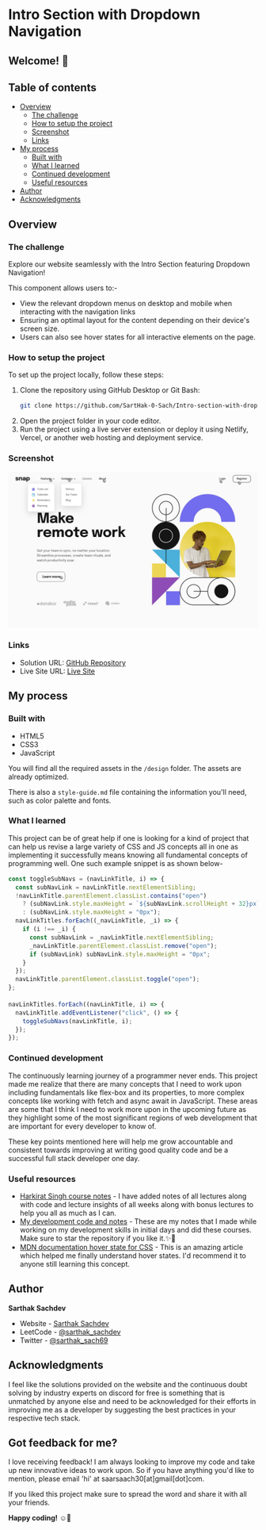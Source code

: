 # Intro Section with Dropdown Navigation

## Welcome! 👋

## Table of contents

- [Overview](#overview)
  - [The challenge](#the-challenge)
  - [How to setup the project](#how-to-setup-the-project)
  - [Screenshot](#screenshot)
  - [Links](#links)
- [My process](#my-process)
  - [Built with](#built-with)
  - [What I learned](#what-i-learned)
  - [Continued development](#continued-development)
  - [Useful resources](#useful-resources)
- [Author](#author)
- [Acknowledgments](#acknowledgments)

## Overview

### The challenge

Explore our website seamlessly with the Intro Section featuring Dropdown Navigation! 

This component allows users to:-
- View the relevant dropdown menus on desktop and mobile when interacting with the navigation links
- Ensuring an optimal layout for the content depending on their device's screen size. 
- Users can also see hover states for all interactive elements on the page.

### How to setup the project

To set up the project locally, follow these steps:

1. Clone the repository using GitHub Desktop or Git Bash:
    ```bash
    git clone https://github.com/SartHak-0-Sach/Intro-section-with-dropdown-navigation_frontend_project.git
    ```
2. Open the project folder in your code editor.
3. Run the project using a live server extension or deploy it using Netlify, Vercel, or another web hosting and deployment service.

### Screenshot

![Design Preview](./design/active-states.jpg)

### Links

- Solution URL: [GitHub Repository](https://github.com/SartHak-0-Sach/Intro-section-with-dropdown-navigation_frontend_project)
- Live Site URL: [Live Site](https://dropdown-nav-intro-section.netlify.app/)

## My process

### Built with

- HTML5
- CSS3
- JavaScript

You will find all the required assets in the `/design` folder. The assets are already optimized.

There is also a `style-guide.md` file containing the information you'll need, such as color palette and fonts.

### What I learned

This project can be of great help if one is looking for a kind of project that can help us revise a large variety of CSS and JS concepts all in one as implementing it successfully means knowing all fundamental concepts of programming well. One such example snippet is as shown below-

```js
const toggleSubNavs = (navLinkTitle, i) => {
  const subNavLink = navLinkTitle.nextElementSibling;
  !navLinkTitle.parentElement.classList.contains("open")
    ? (subNavLink.style.maxHeight = `${subNavLink.scrollHeight + 32}px`)
    : (subNavLink.style.maxHeight = "0px");
  navLinkTitles.forEach((_navLinkTitle, _i) => {
    if (i !== _i) {
      const subNavLink = _navLinkTitle.nextElementSibling;
      _navLinkTitle.parentElement.classList.remove("open");
      if (subNavLink) subNavLink.style.maxHeight = "0px";
    }
  });
  navLinkTitle.parentElement.classList.toggle("open");
};

navLinkTitles.forEach((navLinkTitle, i) => {
  navLinkTitle.addEventListener("click", () => {
    toggleSubNavs(navLinkTitle, i);
  });
});
```

### Continued development

The continuously learning journey of a programmer never ends. This project made me realize that there are many concepts that I need to work upon including fundamentals like flex-box and its properties, to more complex concepts like working with fetch and async await in JavaScript. These areas are some that I think I need to work more upon in the upcoming future as they highlight some of the most significant regions of web development that are important for every developer to know of. 

These key points mentioned here will help me grow accountable and consistent towards improving at writing good quality code and be a successful full stack developer one day.

### Useful resources

- [Harkirat Singh course notes](https://github.com/SartHak-0-Sach/harkirat-singh-course_code_and_notes) - I have added notes of all lectures along with code and lecture insights of all weeks along with bonus lectures to help you all as much as I can.
- [My development code and notes](https://github.com/SartHak-0-Sach/cwh-web-dev-playlist_code_and_notes) - These are my notes that I made while working on my development skills in initial days and did these courses. Make sure to star the repository if you like it.✨💫
- [MDN documentation hover state for CSS](https://developer.mozilla.org/en-US/docs/Web/CSS/:hover) - This is an amazing article which helped me finally understand hover states. I'd recommend it to anyone still learning this concept.

## Author

<b><strong>Sarthak Sachdev</strong></b>
- Website - [Sarthak Sachdev](https://itsmesarthak.netlify.app/)
- LeetCode - [@sarthak_sachdev](https://leetcode.com/u/sarthak_sachdev/)
- Twitter - [@sarthak_sach69](https://www.twitter.com/sarthak_sach69)

## Acknowledgments

I feel like the solutions provided on the website and the continuous doubt solving by industry experts on discord for free is something that is unmatched by anyone else and need to be acknowledged for their efforts in improving me as a developer by suggesting the best practices in your respective tech stack.

## Got feedback for me?

I love receiving feedback! I am always looking to improve my code and take up new innovative ideas to work upon. So if you have anything you'd like to mention, please email 'hi' at saarsaach30[at]gmail[dot]com.

If you liked this project make sure to spread the word and share it with all your friends.

**Happy coding!** ☺️🚀

